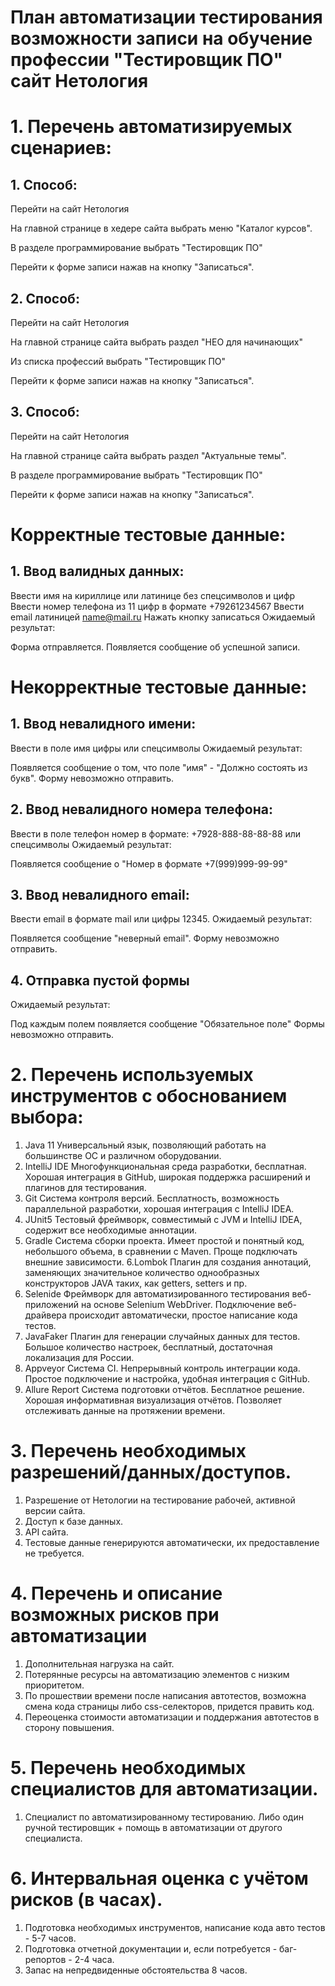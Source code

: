 # **План автоматизации тестирования возможности записи на обучение профессии "Тестировщик ПО" сайт Нетология**

# **1. Перечень автоматизируемых сценариев:**

## 1. Способ:
Перейти на сайт Нетология

На главной странице в хедере сайта выбрать меню "Каталог курсов".

В разделе программирование выбрать "Тестировщик ПО"

Перейти к форме записи нажав на кнопку "Записаться". 

## 2. Способ:

Перейти на сайт Нетология

На главной странице сайта выбрать раздел "НЕО для начинающих"

Из списка профессий выбрать "Тестировщик ПО"

Перейти к форме записи нажав на кнопку "Записаться".

## 3. Способ:

Перейти на сайт Нетология

На главной странице сайта выбрать раздел "Актуальные темы".

В разделе программирование выбрать "Тестировщик ПО"

Перейти к форме записи нажав на кнопку "Записаться".


# **Корректные тестовые данные:**

## 1. Ввод валидных данных:

Ввести имя на кириллице или латинице без спецсимволов и цифр
Ввести номер телефона из 11 цифр в формате +79261234567
Ввести email латиницей name@mail.ru
Нажать кнопку записаться
Ожидаемый результат:

Форма отправляется.
Появляется сообщение об успешной записи.

# **Некорректные тестовые данные:**

## 1. Ввод невалидного имени:

Ввести в поле имя цифры или спецсимволы
Ожидаемый результат:

Появляется сообщение о том, что поле "имя" - "Должно состоять из букв".
Форму невозможно отправить.

## 2. Ввод невалидного номера телефона:
Ввести в поле телефон номер в формате: +7928-888-88-88-88 или спецсимволы 
Ожидаемый результат:

Появляется сообщение о "Номер в формате +7(999)999-99-99"

## 3. Ввод невалидного email:

Ввести email в формате mail или цифры 12345.
Ожидаемый результат:

Появляется сообщение "неверный email".
Форму невозможно отправить.

## 4. Отправка пустой формы

Ожидаемый результат:

Под каждым полем появляется сообщение "Обязательное поле"
Формы невозможно отправить.

# **2. Перечень используемых инструментов с обоснованием выбора:**

1. Java 11 Универсальный язык, позволяющий работать на большинстве ОС и различном оборудовании.
2. IntelliJ IDE Многофункциональная среда разработки, бесплатная. Хорошая интеграция в GitHub, широкая поддержка расширений и плагинов для тестирования.
3. Git Система контроля версий. Бесплатность, возможность параллельной разработки, хорошая интеграция с IntelliJ IDEA.
4. JUnit5 Тестовый фреймворк, совместимый с JVM и IntelliJ IDEA, содержит все необходимые аннотации.
5. Gradle Система сборки проекта. Имеет простой и понятный код, небольшого объема, в сравнении с Maven. Проще подключать внешние зависимости. 6.Lombok Плагин для создания аннотаций, заменяющих значительное количество однообразных конструкторов JAVA таких, как getters, setters и пр.
7. Selenide Фреймворк для автоматизированного тестирования веб-приложений на основе Selenium WebDriver. Подключение веб-драйвера происходит автоматически, простое написание кода тестов.
8. JavaFaker Плагин для генерации случайных данных для тестов. Большое количество настроек, бесплатный, достаточная локализация для России.
9. Appveyor Система CI. Непрерывный контроль интеграции кода. Простое подключение и настройка, удобная интеграция с GitHub.
10. Allure Report Система подготовки отчётов. Бесплатное решение. Хорошая информативная визуализация отчётов. Позволяет отслеживать данные на протяжении времени.

# **3. Перечень необходимых разрешений/данных/доступов.**

1. Разрешение от Нетологии на тестирование рабочей, активной версии сайта.
2. Доступ к базе данных.
3. API сайта.
4. Тестовые данные генерируются автоматически, их предоставление не требуется.

# **4. Перечень и описание возможных рисков при автоматизации**

1. Дополнительная нагрузка на сайт.
2. Потерянные ресурсы на автоматизацию элементов с низким приоритетом.
3. По прошествии времени после написания автотестов, возможна смена кода страницы либо css-селекторов, придется править код.
4. Переоценка стоимости автоматизации и поддержания автотестов в сторону повышения.

# **5. Перечень необходимых специалистов для автоматизации.**

1. Специалист по автоматизированному тестированию. Либо один ручной тестировщик + помощь в автоматизации от другого специалиста.

# **6. Интервальная оценка с учётом рисков (в часах).**

1. Подготовка необходимых инструментов, написание кода авто тестов - 5-7 часов.
2. Подготовка отчетной документации и, если потребуется - баг-репортов - 2-4 часа.
3. Запас на непредвиденные обстоятельства 8 часов.
